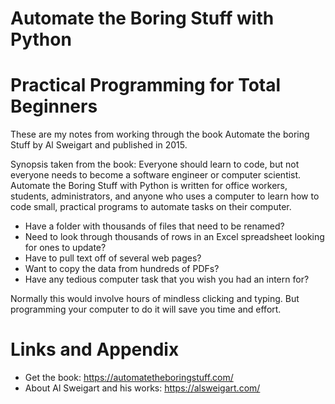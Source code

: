 Automate the Boring Stuff with Python
========================================================
Practical Programming for Total Beginners
========================================================

These are my notes from working through the book Automate the boring Stuff by Al Sweigart and published in 2015.

Synopsis taken from the book:
Everyone should learn to code, but not everyone needs to become a software engineer or computer scientist. Automate the Boring Stuff with Python is written for office workers, students, administrators, and anyone who uses a computer to learn how to code small, practical programs to automate tasks on their computer.

- Have a folder with thousands of files that need to be renamed?
- Need to look through thousands of rows in an Excel spreadsheet looking for ones to update?
- Have to pull text off of several web pages?
- Want to copy the data from hundreds of PDFs?
- Have any tedious computer task that you wish you had an intern for?

Normally this would involve hours of mindless clicking and typing. But programming your computer to do it will save you time and effort.

Links and Appendix
========================================================

- Get the book: https://automatetheboringstuff.com/
- About Al Sweigart and his works: https://alsweigart.com/
